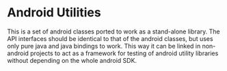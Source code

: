 Android Utilities
=================

This is a set of android classes ported to work as a stand-alone library. The
API interfaces should be identical to that of the android classes, but uses only
pure java and java bindings to work. This way it can be linked in non-android
projects to act as a framework for testing of android utility libraries without
depending on the whole android SDK. 

